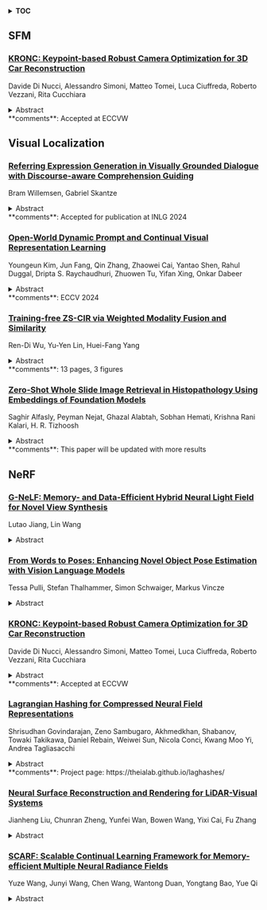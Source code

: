 <details>
  <summary><b>TOC</b></summary>
  <ol>
    <li><a href=#sfm>SFM</a></li>
      <ul>
        <li><a href=#KRONC:-Keypoint-based-Robust-Camera-Optimization-for-3D-Car-Reconstruction>KRONC: Keypoint-based Robust Camera Optimization for 3D Car Reconstruction</a></li>
      </ul>
    </li>
    <li><a href=#visual-localization>Visual Localization</a></li>
      <ul>
        <li><a href=#Referring-Expression-Generation-in-Visually-Grounded-Dialogue-with-Discourse-aware-Comprehension-Guiding>Referring Expression Generation in Visually Grounded Dialogue with Discourse-aware Comprehension Guiding</a></li>
        <li><a href=#Open-World-Dynamic-Prompt-and-Continual-Visual-Representation-Learning>Open-World Dynamic Prompt and Continual Visual Representation Learning</a></li>
        <li><a href=#Training-free-ZS-CIR-via-Weighted-Modality-Fusion-and-Similarity>Training-free ZS-CIR via Weighted Modality Fusion and Similarity</a></li>
        <li><a href=#Zero-Shot-Whole-Slide-Image-Retrieval-in-Histopathology-Using-Embeddings-of-Foundation-Models>Zero-Shot Whole Slide Image Retrieval in Histopathology Using Embeddings of Foundation Models</a></li>
      </ul>
    </li>
    <li><a href=#nerf>NeRF</a></li>
      <ul>
        <li><a href=#G-NeLF:-Memory--and-Data-Efficient-Hybrid-Neural-Light-Field-for-Novel-View-Synthesis>G-NeLF: Memory- and Data-Efficient Hybrid Neural Light Field for Novel View Synthesis</a></li>
        <li><a href=#From-Words-to-Poses:-Enhancing-Novel-Object-Pose-Estimation-with-Vision-Language-Models>From Words to Poses: Enhancing Novel Object Pose Estimation with Vision Language Models</a></li>
        <li><a href=#KRONC:-Keypoint-based-Robust-Camera-Optimization-for-3D-Car-Reconstruction>KRONC: Keypoint-based Robust Camera Optimization for 3D Car Reconstruction</a></li>
        <li><a href=#Lagrangian-Hashing-for-Compressed-Neural-Field-Representations>Lagrangian Hashing for Compressed Neural Field Representations</a></li>
        <li><a href=#Neural-Surface-Reconstruction-and-Rendering-for-LiDAR-Visual-Systems>Neural Surface Reconstruction and Rendering for LiDAR-Visual Systems</a></li>
        <li><a href=#SCARF:-Scalable-Continual-Learning-Framework-for-Memory-efficient-Multiple-Neural-Radiance-Fields>SCARF: Scalable Continual Learning Framework for Memory-efficient Multiple Neural Radiance Fields</a></li>
      </ul>
    </li>
  </ol>
</details>

## SFM  

### [KRONC: Keypoint-based Robust Camera Optimization for 3D Car Reconstruction](http://arxiv.org/abs/2409.05407)  
Davide Di Nucci, Alessandro Simoni, Matteo Tomei, Luca Ciuffreda, Roberto Vezzani, Rita Cucchiara  
<details>  
  <summary>Abstract</summary>  
  <ol>  
    The three-dimensional representation of objects or scenes starting from a set of images has been a widely discussed topic for years and has gained additional attention after the diffusion of NeRF-based approaches. However, an underestimated prerequisite is the knowledge of camera poses or, more specifically, the estimation of the extrinsic calibration parameters. Although excellent general-purpose Structure-from-Motion methods are available as a pre-processing step, their computational load is high and they require a lot of frames to guarantee sufficient overlapping among the views. This paper introduces KRONC, a novel approach aimed at inferring view poses by leveraging prior knowledge about the object to reconstruct and its representation through semantic keypoints. With a focus on vehicle scenes, KRONC is able to estimate the position of the views as a solution to a light optimization problem targeting the convergence of keypoints' back-projections to a singular point. To validate the method, a specific dataset of real-world car scenes has been collected. Experiments confirm KRONC's ability to generate excellent estimates of camera poses starting from very coarse initialization. Results are comparable with Structure-from-Motion methods with huge savings in computation. Code and data will be made publicly available.  
  </ol>  
</details>  
**comments**: Accepted at ECCVW  
  
  



## Visual Localization  

### [Referring Expression Generation in Visually Grounded Dialogue with Discourse-aware Comprehension Guiding](http://arxiv.org/abs/2409.05721)  
Bram Willemsen, Gabriel Skantze  
<details>  
  <summary>Abstract</summary>  
  <ol>  
    We propose an approach to referring expression generation (REG) in visually grounded dialogue that is meant to produce referring expressions (REs) that are both discriminative and discourse-appropriate. Our method constitutes a two-stage process. First, we model REG as a text- and image-conditioned next-token prediction task. REs are autoregressively generated based on their preceding linguistic context and a visual representation of the referent. Second, we propose the use of discourse-aware comprehension guiding as part of a generate-and-rerank strategy through which candidate REs generated with our REG model are reranked based on their discourse-dependent discriminatory power. Results from our human evaluation indicate that our proposed two-stage approach is effective in producing discriminative REs, with higher performance in terms of text-image retrieval accuracy for reranked REs compared to those generated using greedy decoding.  
  </ol>  
</details>  
**comments**: Accepted for publication at INLG 2024  
  
### [Open-World Dynamic Prompt and Continual Visual Representation Learning](http://arxiv.org/abs/2409.05312)  
Youngeun Kim, Jun Fang, Qin Zhang, Zhaowei Cai, Yantao Shen, Rahul Duggal, Dripta S. Raychaudhuri, Zhuowen Tu, Yifan Xing, Onkar Dabeer  
<details>  
  <summary>Abstract</summary>  
  <ol>  
    The open world is inherently dynamic, characterized by ever-evolving concepts and distributions. Continual learning (CL) in this dynamic open-world environment presents a significant challenge in effectively generalizing to unseen test-time classes. To address this challenge, we introduce a new practical CL setting tailored for open-world visual representation learning. In this setting, subsequent data streams systematically introduce novel classes that are disjoint from those seen in previous training phases, while also remaining distinct from the unseen test classes. In response, we present Dynamic Prompt and Representation Learner (DPaRL), a simple yet effective Prompt-based CL (PCL) method. Our DPaRL learns to generate dynamic prompts for inference, as opposed to relying on a static prompt pool in previous PCL methods. In addition, DPaRL jointly learns dynamic prompt generation and discriminative representation at each training stage whereas prior PCL methods only refine the prompt learning throughout the process. Our experimental results demonstrate the superiority of our approach, surpassing state-of-the-art methods on well-established open-world image retrieval benchmarks by an average of 4.7\% improvement in Recall@1 performance.  
  </ol>  
</details>  
**comments**: ECCV 2024  
  
### [Training-free ZS-CIR via Weighted Modality Fusion and Similarity](http://arxiv.org/abs/2409.04918)  
Ren-Di Wu, Yu-Yen Lin, Huei-Fang Yang  
<details>  
  <summary>Abstract</summary>  
  <ol>  
    Composed image retrieval (CIR), which formulates the query as a combination of a reference image and modified text, has emerged as a new form of image search due to its enhanced ability to capture users' intentions. However, training a CIR model in a supervised manner typically requires labor-intensive collection of (reference image, text modifier, target image) triplets. While existing zero-shot CIR (ZS-CIR) methods eliminate the need for training on specific downstream datasets, they still require additional pretraining with large-scale image-text pairs. In this paper, we introduce a training-free approach for ZS-CIR. Our approach, \textbf{Wei}ghted \textbf{Mo}dality fusion and similarity for \textbf{CIR} (WeiMoCIR), operates under the assumption that image and text modalities can be effectively combined using a simple weighted average. This allows the query representation to be constructed directly from the reference image and text modifier. To further enhance retrieval performance, we employ multimodal large language models (MLLMs) to generate image captions for the database images and incorporate these textual captions into the similarity computation by combining them with image information using a weighted average. Our approach is simple, easy to implement, and its effectiveness is validated through experiments on the FashionIQ and CIRR datasets.  
  </ol>  
</details>  
**comments**: 13 pages, 3 figures  
  
### [Zero-Shot Whole Slide Image Retrieval in Histopathology Using Embeddings of Foundation Models](http://arxiv.org/abs/2409.04631)  
Saghir Alfasly, Peyman Nejat, Ghazal Alabtah, Sobhan Hemati, Krishna Rani Kalari, H. R. Tizhoosh  
<details>  
  <summary>Abstract</summary>  
  <ol>  
    We have tested recently published foundation models for histopathology for image retrieval. We report macro average of F1 score for top-1 retrieval, majority of top-3 retrievals, and majority of top-5 retrievals. We perform zero-shot retrievals, i.e., we do not alter embeddings and we do not train any classifier. As test data, we used diagnostic slides of TCGA, The Cancer Genome Atlas, consisting of 23 organs and 117 cancer subtypes. As a search platform we used Yottixel that enabled us to perform WSI search using patches. Achieved F1 scores show low performance, e.g., for top-5 retrievals, 27% +/- 13% (Yottixel-DenseNet), 42% +/- 14% (Yottixel-UNI), 40%+/-13% (Yottixel-Virchow), and 41%+/-13% (Yottixel-GigaPath). The results for GigaPath WSI will be delayed due to the significant computational resources required for processing  
  </ol>  
</details>  
**comments**: This paper will be updated with more results  
  
  



## NeRF  

### [G-NeLF: Memory- and Data-Efficient Hybrid Neural Light Field for Novel View Synthesis](http://arxiv.org/abs/2409.05617)  
Lutao Jiang, Lin Wang  
<details>  
  <summary>Abstract</summary>  
  <ol>  
    Following the burgeoning interest in implicit neural representation, Neural Light Field (NeLF) has been introduced to predict the color of a ray directly. Unlike Neural Radiance Field (NeRF), NeLF does not create a point-wise representation by predicting color and volume density for each point in space. However, the current NeLF methods face a challenge as they need to train a NeRF model first and then synthesize over 10K views to train NeLF for improved performance. Additionally, the rendering quality of NeLF methods is lower compared to NeRF methods. In this paper, we propose G-NeLF, a versatile grid-based NeLF approach that utilizes spatial-aware features to unleash the potential of the neural network's inference capability, and consequently overcome the difficulties of NeLF training. Specifically, we employ a spatial-aware feature sequence derived from a meticulously crafted grid as the ray's representation. Drawing from our empirical studies on the adaptability of multi-resolution hash tables, we introduce a novel grid-based ray representation for NeLF that can represent the entire space with a very limited number of parameters. To better utilize the sequence feature, we design a lightweight ray color decoder that simulates the ray propagation process, enabling a more efficient inference of the ray's color. G-NeLF can be trained without necessitating significant storage overhead and with the model size of only 0.95 MB to surpass previous state-of-the-art NeLF. Moreover, compared with grid-based NeRF methods, e.g., Instant-NGP, we only utilize one-tenth of its parameters to achieve higher performance. Our code will be released upon acceptance.  
  </ol>  
</details>  
  
### [From Words to Poses: Enhancing Novel Object Pose Estimation with Vision Language Models](http://arxiv.org/abs/2409.05413)  
Tessa Pulli, Stefan Thalhammer, Simon Schwaiger, Markus Vincze  
<details>  
  <summary>Abstract</summary>  
  <ol>  
    Robots are increasingly envisioned to interact in real-world scenarios, where they must continuously adapt to new situations. To detect and grasp novel objects, zero-shot pose estimators determine poses without prior knowledge. Recently, vision language models (VLMs) have shown considerable advances in robotics applications by establishing an understanding between language input and image input. In our work, we take advantage of VLMs zero-shot capabilities and translate this ability to 6D object pose estimation. We propose a novel framework for promptable zero-shot 6D object pose estimation using language embeddings. The idea is to derive a coarse location of an object based on the relevancy map of a language-embedded NeRF reconstruction and to compute the pose estimate with a point cloud registration method. Additionally, we provide an analysis of LERF's suitability for open-set object pose estimation. We examine hyperparameters, such as activation thresholds for relevancy maps and investigate the zero-shot capabilities on an instance- and category-level. Furthermore, we plan to conduct robotic grasping experiments in a real-world setting.  
  </ol>  
</details>  
  
### [KRONC: Keypoint-based Robust Camera Optimization for 3D Car Reconstruction](http://arxiv.org/abs/2409.05407)  
Davide Di Nucci, Alessandro Simoni, Matteo Tomei, Luca Ciuffreda, Roberto Vezzani, Rita Cucchiara  
<details>  
  <summary>Abstract</summary>  
  <ol>  
    The three-dimensional representation of objects or scenes starting from a set of images has been a widely discussed topic for years and has gained additional attention after the diffusion of NeRF-based approaches. However, an underestimated prerequisite is the knowledge of camera poses or, more specifically, the estimation of the extrinsic calibration parameters. Although excellent general-purpose Structure-from-Motion methods are available as a pre-processing step, their computational load is high and they require a lot of frames to guarantee sufficient overlapping among the views. This paper introduces KRONC, a novel approach aimed at inferring view poses by leveraging prior knowledge about the object to reconstruct and its representation through semantic keypoints. With a focus on vehicle scenes, KRONC is able to estimate the position of the views as a solution to a light optimization problem targeting the convergence of keypoints' back-projections to a singular point. To validate the method, a specific dataset of real-world car scenes has been collected. Experiments confirm KRONC's ability to generate excellent estimates of camera poses starting from very coarse initialization. Results are comparable with Structure-from-Motion methods with huge savings in computation. Code and data will be made publicly available.  
  </ol>  
</details>  
**comments**: Accepted at ECCVW  
  
### [Lagrangian Hashing for Compressed Neural Field Representations](http://arxiv.org/abs/2409.05334)  
Shrisudhan Govindarajan, Zeno Sambugaro, Akhmedkhan, Shabanov, Towaki Takikawa, Daniel Rebain, Weiwei Sun, Nicola Conci, Kwang Moo Yi, Andrea Tagliasacchi  
<details>  
  <summary>Abstract</summary>  
  <ol>  
    We present Lagrangian Hashing, a representation for neural fields combining the characteristics of fast training NeRF methods that rely on Eulerian grids (i.e.~InstantNGP), with those that employ points equipped with features as a way to represent information (e.g. 3D Gaussian Splatting or PointNeRF). We achieve this by incorporating a point-based representation into the high-resolution layers of the hierarchical hash tables of an InstantNGP representation. As our points are equipped with a field of influence, our representation can be interpreted as a mixture of Gaussians stored within the hash table. We propose a loss that encourages the movement of our Gaussians towards regions that require more representation budget to be sufficiently well represented. Our main finding is that our representation allows the reconstruction of signals using a more compact representation without compromising quality.  
  </ol>  
</details>  
**comments**: Project page: https://theialab.github.io/laghashes/  
  
### [Neural Surface Reconstruction and Rendering for LiDAR-Visual Systems](http://arxiv.org/abs/2409.05310)  
Jianheng Liu, Chunran Zheng, Yunfei Wan, Bowen Wang, Yixi Cai, Fu Zhang  
<details>  
  <summary>Abstract</summary>  
  <ol>  
    This paper presents a unified surface reconstruction and rendering framework for LiDAR-visual systems, integrating Neural Radiance Fields (NeRF) and Neural Distance Fields (NDF) to recover both appearance and structural information from posed images and point clouds. We address the structural visible gap between NeRF and NDF by utilizing a visible-aware occupancy map to classify space into the free, occupied, visible unknown, and background regions. This classification facilitates the recovery of a complete appearance and structure of the scene. We unify the training of the NDF and NeRF using a spatial-varying scale SDF-to-density transformation for levels of detail for both structure and appearance. The proposed method leverages the learned NDF for structure-aware NeRF training by an adaptive sphere tracing sampling strategy for accurate structure rendering. In return, NeRF further refines structural in recovering missing or fuzzy structures in the NDF. Extensive experiments demonstrate the superior quality and versatility of the proposed method across various scenarios. To benefit the community, the codes will be released at \url{https://github.com/hku-mars/M2Mapping}.  
  </ol>  
</details>  
  
### [SCARF: Scalable Continual Learning Framework for Memory-efficient Multiple Neural Radiance Fields](http://arxiv.org/abs/2409.04482)  
Yuze Wang, Junyi Wang, Chen Wang, Wantong Duan, Yongtang Bao, Yue Qi  
<details>  
  <summary>Abstract</summary>  
  <ol>  
    This paper introduces a novel continual learning framework for synthesising novel views of multiple scenes, learning multiple 3D scenes incrementally, and updating the network parameters only with the training data of the upcoming new scene. We build on Neural Radiance Fields (NeRF), which uses multi-layer perceptron to model the density and radiance field of a scene as the implicit function. While NeRF and its extensions have shown a powerful capability of rendering photo-realistic novel views in a single 3D scene, managing these growing 3D NeRF assets efficiently is a new scientific problem. Very few works focus on the efficient representation or continuous learning capability of multiple scenes, which is crucial for the practical applications of NeRF. To achieve these goals, our key idea is to represent multiple scenes as the linear combination of a cross-scene weight matrix and a set of scene-specific weight matrices generated from a global parameter generator. Furthermore, we propose an uncertain surface knowledge distillation strategy to transfer the radiance field knowledge of previous scenes to the new model. Representing multiple 3D scenes with such weight matrices significantly reduces memory requirements. At the same time, the uncertain surface distillation strategy greatly overcomes the catastrophic forgetting problem and maintains the photo-realistic rendering quality of previous scenes. Experiments show that the proposed approach achieves state-of-the-art rendering quality of continual learning NeRF on NeRF-Synthetic, LLFF, and TanksAndTemples datasets while preserving extra low storage cost.  
  </ol>  
</details>  
  
  



